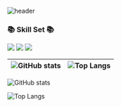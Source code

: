 <!--
**InsuMoon2/InsuMoon2** is a ✨ _special_ ✨ repository because its `README.md` (this file) appears on your GitHub profile.

Here are some ideas to get you started:

- 🔭 I’m currently working on ...
- 🌱 I’m currently learning ...
- 👯 I’m looking to collaborate on ...
- 🤔 I’m looking for help with ...
- 💬 Ask me about ...
- 📫 How to reach me: ...
- 😄 Pronouns: ...
- ⚡ Fun fact: ...
-->

![header](https://capsule-render.vercel.app/api?type=waving&color=auto&height=300&section=header&text=Welcome%20&fontSize=70)

<h3>📚 Skill Set 📚</h3> </a>

<img src="https://img.shields.io/badge/C++-00599C?style=flat-square&logo=cplusplus&logoColor=white"/></a>
<img src="https://img.shields.io/badge/Unreal_Engine-808080?style=flat-square&logo=unrealengine&logoColor=0E1128"/></a>
<img src="https://img.shields.io/badge/DirectX11-80FF00?style=flat-square&logo=taichigraphics&logoColor=000000"/></a>

| ![GitHub stats](https://github-readme-stats.vercel.app/api?username=InsuMoon&show_icons=true&theme=swift) | ![Top Langs](https://github-readme-stats.vercel.app/api/top-langs/?username=InsuMoon2&layout=compact) |
| --- | --- |

![GitHub stats](https://github-readme-stats.vercel.app/api?username=InsuMoon2&show_icons=true&theme=swift)

![Top Langs](https://github-readme-stats.vercel.app/api/top-langs/?username=InsuMoon2&layout=compact)
